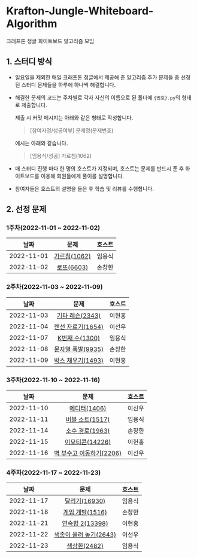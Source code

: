 # Krafton-Jungle-Whiteboard-Algorithm
크래프톤 정글 화이트보드 알고리즘 모임

## 1. 스터디 방식

* 일요일을 제외한 매일 크래프톤 정글에서 제공해 준 알고리즘 추가 문제들 중 선정된 스터디 문제들을 하루에 하나씩 해결합니다.

* 해결한 문제의 코드는 주차별로 각자 자신의 이름으로 된 폴더에 `{번호}.py`의 형태로 제출합니다.

  제출 시 커밋 메시지는 아래와 같은 형태로 작성합니다.

  >[참여자명/성공여부] 문제명(문제번호)

  예시는 아래와 같습니다.

  >[임용식/성공] 가르침(1062)

* 매 스터디 진행 마다 한 명의 호스트가 지정되며, 호스트는 문제를 반드시 푼 후 화이트보드를 이용해 회원들에게 풀이를 설명합니다.

* 참여자들은 호스트의 설명을 들은 후 학습 및 리뷰를 수행합니다.

## 2. 선정 문제

### 1주차(2022-11-01 ~ 2022-11-02)

|    날짜    |                         문제                         | 호스트 |
| :--------: | :--------------------------------------------------: | :----: |
| 2022-11-01 | [가르침(1062)](https://www.acmicpc.net/problem/1062) | 임용식 |
| 2022-11-02 |  [로또(6603)](https://www.acmicpc.net/problem/6603)  | 손창한 |

### 2주차(2022-11-03 ~ 2022-11-09)

|    날짜    |                           문제                            | 호스트 |
| :--------: | :-------------------------------------------------------: | :----: |
| 2022-11-03 |  [기타 레슨(2343)](https://www.acmicpc.net/problem/2343)  | 이현홍 |
| 2022-11-04 | [랜선 자르기(1654)](https://www.acmicpc.net/problem/1654) | 이선우 |
| 2022-11-07 |  [K번째 수(1300)](https://www.acmicpc.net/problem/1300)   | 임용식 |
| 2022-11-08 | [문자열 폭발(9935)](https://www.acmicpc.net/problem/9935) | 손창한 |
| 2022-11-09 | [박스 채우기(1493)](https://www.acmicpc.net/problem/1493) | 이현홍 |

### 3주차(2022-11-10 ~ 2022-11-16)

|    날짜    |                             문제                             | 호스트 |
| :--------: | :----------------------------------------------------------: | :----: |
| 2022-11-10 |     [에디터(1406)](https://www.acmicpc.net/problem/1406)     | 이선우 |
| 2022-11-11 |   [버블 소트(1517)](https://www.acmicpc.net/problem/1517)    | 임용식 |
| 2022-11-14 |   [소수 경로(1963)](https://www.acmicpc.net/problem/1963)    | 손창한 |
| 2022-11-15 |   [이모티콘(14226)](https://www.acmicpc.net/problem/14226)   | 이현홍 |
| 2022-11-16 | [벽 부수고 이동하기(2206)](https://www.acmicpc.net/problem/2206) | 이선우 |

### 4주차(2022-11-17 ~ 2022-11-23)

|    날짜    |                             문제                             | 호스트 |
| :--------: | :----------------------------------------------------------: | :----: |
| 2022-11-17 |    [달리기(16930)](https://www.acmicpc.net/problem/16930)    | 임용식 |
| 2022-11-18 |   [게임 개발(1516)](https://www.acmicpc.net/problem/1516)    | 손창한 |
| 2022-11-21 |   [연속합 2(13398)](https://www.acmicpc.net/problem/13398)   | 이현홍 |
| 2022-11-22 | [색종이 올려 놓기(2643)](https://www.acmicpc.net/problem/2643) | 이선우 |
| 2022-11-23 |     [색상환(2482)](https://www.acmicpc.net/problem/2482)     | 임용식 |

